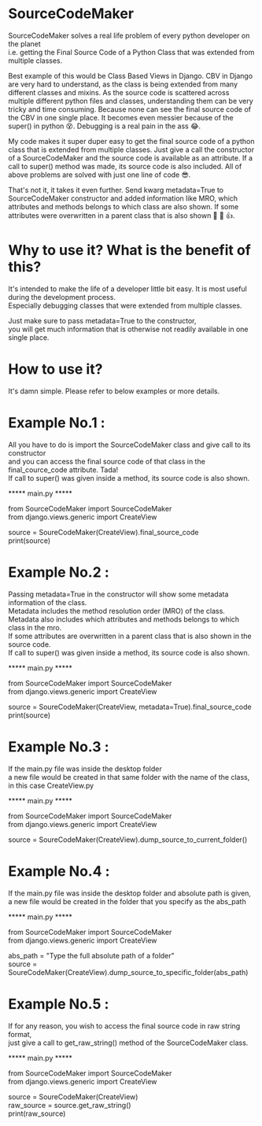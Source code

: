 # SourceCodeMaker
SourceCodeMaker solves a real life problem of every python developer on the planet <br>
i.e. getting the Final Source Code of a Python Class that was extended from multiple classes. 

Best example of this would be Class Based Views in Django. CBV in Django are very hard to understand, as the class is being extended from many different classes and mixins. 
As the source code is scattered across multiple different python files and classes, understanding them can be very tricky 
and time consuming. Because none can see the final source code of the CBV in one single place. 
It becomes even messier because of the super() in python :dizzy_face:. Debugging is a real pain in the ass :joy:.

My code makes it super duper easy to get the final source code of a python class that is extended from multiple classes.
Just give a call the constructor of a SourceCodeMaker and the source code is available as an attribute. If a call to super() method was made, its source code is also included. All of above problems are solved with just one line of code 😎.

That's not it, it takes it even further. Send kwarg metadata=True to SourceCodeMaker constructor and added information like MRO, which attributes and methods belongs to which class are also shown. If some attributes were overwritten in a parent class that is also shown :metal: :clap: :+1:.


# Why to use it? What is the benefit of this?
It's intended to make the life of a developer little bit easy. It is most useful during the development process. <br>
Especially debugging classes that were extended from multiple classes. <br>

Just make sure to pass metadata=True to the constructor, <br> 
you will get much information that is otherwise not readily available in one single place. <br>


# How to use it?
It's damn simple. Please refer to below examples or more details. <br>

# Example No.1 :

All you have to do is import the SourceCodeMaker class and give call to its constructor <br>
and you can access the final source code of that class in the final_cource_code attribute. Tada! <br>
If call to super() was given inside a method, its source code is also shown. <br>

***** main.py *****

from SourceCodeMaker import SourceCodeMaker <br>
from django.views.generic import CreateView <br>


source = SoureCodeMaker(CreateView).final_source_code <br>
print(source) <br>



# Example No.2 :

Passing metadata=True in the constructor will show some metadata information of the class. <br>
Metadata includes the method resolution order (MRO) of the class. <br>
Metadata also includes which attributes and methods belongs to which class in the mro. <br>
If some attributes are overwritten in a parent class that is also shown in the source code. <br>
If call to super() was given inside a method, its source code is also shown. <br>

***** main.py *****

from SourceCodeMaker import SourceCodeMaker <br>
from django.views.generic import CreateView <br>


source = SoureCodeMaker(CreateView, metadata=True).final_source_code <br>
print(source) <br>



# Example No.3 :
If the main.py file was inside the desktop folder <br>
a new file would be created in that same folder with the name of the class, in this case CreateView.py <br>


***** main.py *****

from SourceCodeMaker import SourceCodeMaker <br>
from django.views.generic import CreateView <br>


source = SoureCodeMaker(CreateView).dump_source_to_current_folder() <br>



# Example No.4 :
If the main.py file was inside the desktop folder and absolute path is given, <br>
a new file would be created in the folder that you specify as the abs_path <br>

***** main.py *****

from SourceCodeMaker import SourceCodeMaker <br>
from django.views.generic import CreateView <br>


abs_path = "Type the full absolute path of a folder" <br>
source = SoureCodeMaker(CreateView).dump_source_to_specific_folder(abs_path) <br>



# Example No.5 :
If for any reason, you wish to access the final source code in raw string format, <br>
just give a call to get_raw_string() method of the SourceCodeMaker class. <br>

***** main.py *****

from SourceCodeMaker import SourceCodeMaker <br>
from django.views.generic import CreateView <br>


source = SoureCodeMaker(CreateView) <br>
raw_source = source.get_raw_string() <br>
print(raw_source) <br>

